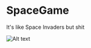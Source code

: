 # SpaceGame
It's like Space Invaders but shit

![Alt text](http://i.imgur.com/tHTIh22.png "A screenshot")
